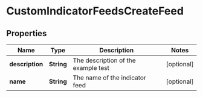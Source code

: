 

# CustomIndicatorFeedsCreateFeed


## Properties

| Name | Type | Description | Notes |
|------------ | ------------- | ------------- | -------------|
|**description** | **String** | The description of the example test |  [optional] |
|**name** | **String** | The name of the indicator feed |  [optional] |



